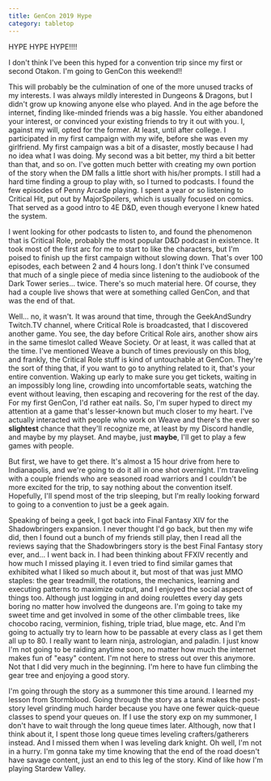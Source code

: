```yaml
---
title: GenCon 2019 Hype
category: tabletop
---
```

HYPE HYPE HYPE!!!!

I don't think I've been this hyped for a convention trip since my first or second Otakon. I'm going to GenCon this weekend!!

This will probably be the culmination of one of the more unused tracks of my interests. I was always mildly interested in Dungeons & Dragons, but I didn't grow up knowing anyone else who played. And in the age before the internet, finding like-minded friends was a big hassle. You either abandoned your interest, or convinced your existing friends to try it out with you. I, against my will, opted for the former. At least, until after college. I participated in my first campaign with my wife, before she was even my girlfriend. My first campaign was a bit of a disaster, mostly because I had no idea what I was doing. My second was a bit better, my third a bit better than that, and so on. I've gotten much better with creating my own portion of the story when the DM falls a little short with his/her prompts. I still had a hard time finding a group to play with, so I turned to podcasts. I found the few episodes of Penny Arcade playing. I spent a year or so listening to Critical Hit, put out by MajorSpoilers, which is usually focused on comics. That served as a good intro to 4E D&D, even though everyone I knew hated the system.

I went looking for other podcasts to listen to, and found the phenomenon that is Critical Role, probably the most popular D&D podcast in existence. It took most of the first arc for me to start to like the characters, but I'm poised to finish up the first campaign without slowing down. That's over 100 episodes, each between 2 and 4 hours long. I don't think I've consumed that much of a single piece of media since listening to the audiobook of the Dark Tower series... twice. There's so much material here. Of course, they had a couple live shows that were at something called GenCon, and that was the end of that.

Well... no, it wasn't. It was around that time, through the GeekAndSundry Twitch.TV channel, where Critical Role is broadcasted, that I discovered another game. You see, the day before Critical Role airs, another show airs in the same timeslot called Weave Society. Or at least, it was called that at the time. I've mentioned Weave a bunch of times previously on this blog, and frankly, the Critical Role stuff is kind of untouchable at GenCon. They're the sort of thing that, if you want to go to anything related to it, that's your entire convention. Waking up early to make sure you get tickets, waiting in an impossibly long line, crowding into uncomfortable seats, watching the event without leaving, then escaping and recovering for the rest of the day. For my first GenCon, I'd rather eat nails. So, I'm super hyped to direct my attention at a game that's lesser-known but much closer to my heart. I've actually interacted with people who work on Weave and there's the ever so **slightest** chance that they'll recognize me, at least by my Discord handle, and maybe by my playset. And maybe, just **maybe**, I'll get to play a few games with people.

But first, we have to get there. It's almost a 15 hour drive from here to Indianapolis, and we're going to do it all in one shot overnight. I'm traveling with a couple friends who are seasoned road warriors and I couldn't be more excited for the trip, to say nothing about the convention itself. Hopefully, I'll spend most of the trip sleeping, but I'm really looking forward to going to a convention to just be a geek again.

Speaking of being a geek, I got back into Final Fantasy XIV for the Shadowbringers expansion. I never thought I'd go back, but then my wife did, then I found out a bunch of my friends still play, then I read all the reviews saying that the Shadowbringers story is the best Final Fantasy story ever, and... I went back in. I had been thinking about FFXIV recently and how much I missed playing it. I even tried to find similar games that exhibited what I liked so much about it, but most of that was just MMO staples: the gear treadmill, the rotations, the mechanics, learning and executing patterns to maximize output, and I enjoyed the social aspect of things too. Although just logging in and doing roulettes every day gets boring no matter how involved the dungeons are. I'm going to take my sweet time and get involved in some of the other climbable trees, like chocobo racing, verminion, fishing, triple triad, blue mage, etc. And I'm going to actually try to learn how to be passable at every class as I get them all up to 80. I really want to learn ninja, astrologian, and paladin. I just know I'm not going to be raiding anytime soon, no matter how much the internet makes fun of "easy" content. I'm not here to stress out over this anymore. Not that I did very much in the beginning. I'm here to have fun climbing the gear tree and enjoying a good story.

I'm going through the story as a summoner this time around. I learned my lesson from Stormblood. Going through the story as a tank makes the post-story level grinding much harder because you have one fewer quick-queue classes to spend your queues on. If I use the story exp on my summoner, I don't have to wait through the long queue times later. Although, now that I think about it, I spent those long queue times leveling crafters/gatherers instead. And I missed them when I was leveling dark knight. Oh well, I'm not in a hurry. I'm gonna take my time knowing that the end of the road doesn't have savage content, just an end to this leg of the story. Kind of like how I'm playing Stardew Valley.
